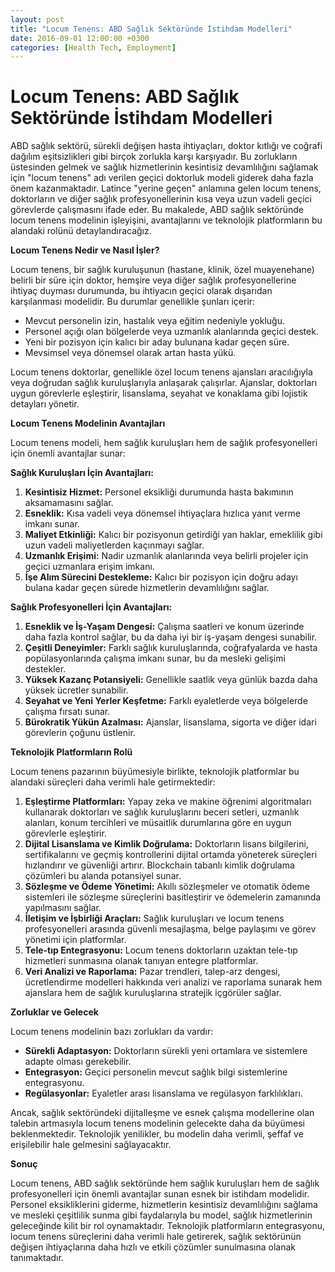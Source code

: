 ```yaml
---
layout: post
title: "Locum Tenens: ABD Sağlık Sektöründe İstihdam Modelleri"
date: 2016-09-01 12:00:00 +0300
categories: [Health Tech, Employment]
---
```


# Locum Tenens: ABD Sağlık Sektöründe İstihdam Modelleri

ABD sağlık sektörü, sürekli değişen hasta ihtiyaçları, doktor kıtlığı ve coğrafi dağılım eşitsizlikleri gibi birçok zorlukla karşı karşıyadır. Bu zorlukların üstesinden gelmek ve sağlık hizmetlerinin kesintisiz devamlılığını sağlamak için "locum tenens" adı verilen geçici doktorluk modeli giderek daha fazla önem kazanmaktadır. Latince "yerine geçen" anlamına gelen locum tenens, doktorların ve diğer sağlık profesyonellerinin kısa veya uzun vadeli geçici görevlerde çalışmasını ifade eder. Bu makalede, ABD sağlık sektöründe locum tenens modelinin işleyişini, avantajlarını ve teknolojik platformların bu alandaki rolünü detaylandıracağız.

**Locum Tenens Nedir ve Nasıl İşler?**

Locum tenens, bir sağlık kuruluşunun (hastane, klinik, özel muayenehane) belirli bir süre için doktor, hemşire veya diğer sağlık profesyonellerine ihtiyaç duyması durumunda, bu ihtiyacın geçici olarak dışarıdan karşılanması modelidir. Bu durumlar genellikle şunları içerir:

*   Mevcut personelin izin, hastalık veya eğitim nedeniyle yokluğu.
*   Personel açığı olan bölgelerde veya uzmanlık alanlarında geçici destek.
*   Yeni bir pozisyon için kalıcı bir aday bulunana kadar geçen süre.
*   Mevsimsel veya dönemsel olarak artan hasta yükü.

Locum tenens doktorlar, genellikle özel locum tenens ajansları aracılığıyla veya doğrudan sağlık kuruluşlarıyla anlaşarak çalışırlar. Ajanslar, doktorları uygun görevlerle eşleştirir, lisanslama, seyahat ve konaklama gibi lojistik detayları yönetir.

**Locum Tenens Modelinin Avantajları**

Locum tenens modeli, hem sağlık kuruluşları hem de sağlık profesyonelleri için önemli avantajlar sunar:

**Sağlık Kuruluşları İçin Avantajları:**

1.  **Kesintisiz Hizmet:** Personel eksikliği durumunda hasta bakımının aksamamasını sağlar.
2.  **Esneklik:** Kısa vadeli veya dönemsel ihtiyaçlara hızlıca yanıt verme imkanı sunar.
3.  **Maliyet Etkinliği:** Kalıcı bir pozisyonun getirdiği yan haklar, emeklilik gibi uzun vadeli maliyetlerden kaçınmayı sağlar.
4.  **Uzmanlık Erişimi:** Nadir uzmanlık alanlarında veya belirli projeler için geçici uzmanlara erişim imkanı.
5.  **İşe Alım Sürecini Destekleme:** Kalıcı bir pozisyon için doğru adayı bulana kadar geçen sürede hizmetlerin devamlılığını sağlar.

**Sağlık Profesyonelleri İçin Avantajları:**

1.  **Esneklik ve İş-Yaşam Dengesi:** Çalışma saatleri ve konum üzerinde daha fazla kontrol sağlar, bu da daha iyi bir iş-yaşam dengesi sunabilir.
2.  **Çeşitli Deneyimler:** Farklı sağlık kuruluşlarında, coğrafyalarda ve hasta popülasyonlarında çalışma imkanı sunar, bu da mesleki gelişimi destekler.
3.  **Yüksek Kazanç Potansiyeli:** Genellikle saatlik veya günlük bazda daha yüksek ücretler sunabilir.
4.  **Seyahat ve Yeni Yerler Keşfetme:** Farklı eyaletlerde veya bölgelerde çalışma fırsatı sunar.
5.  **Bürokratik Yükün Azalması:** Ajanslar, lisanslama, sigorta ve diğer idari görevlerin çoğunu üstlenir.

**Teknolojik Platformların Rolü**

Locum tenens pazarının büyümesiyle birlikte, teknolojik platformlar bu alandaki süreçleri daha verimli hale getirmektedir:

1.  **Eşleştirme Platformları:** Yapay zeka ve makine öğrenimi algoritmaları kullanarak doktorları ve sağlık kuruluşlarını beceri setleri, uzmanlık alanları, konum tercihleri ve müsaitlik durumlarına göre en uygun görevlerle eşleştirir.
2.  **Dijital Lisanslama ve Kimlik Doğrulama:** Doktorların lisans bilgilerini, sertifikalarını ve geçmiş kontrollerini dijital ortamda yöneterek süreçleri hızlandırır ve güvenliği artırır. Blockchain tabanlı kimlik doğrulama çözümleri bu alanda potansiyel sunar.
3.  **Sözleşme ve Ödeme Yönetimi:** Akıllı sözleşmeler ve otomatik ödeme sistemleri ile sözleşme süreçlerini basitleştirir ve ödemelerin zamanında yapılmasını sağlar.
4.  **İletişim ve İşbirliği Araçları:** Sağlık kuruluşları ve locum tenens profesyonelleri arasında güvenli mesajlaşma, belge paylaşımı ve görev yönetimi için platformlar.
5.  **Tele-tıp Entegrasyonu:** Locum tenens doktorların uzaktan tele-tıp hizmetleri sunmasına olanak tanıyan entegre platformlar.
6.  **Veri Analizi ve Raporlama:** Pazar trendleri, talep-arz dengesi, ücretlendirme modelleri hakkında veri analizi ve raporlama sunarak hem ajanslara hem de sağlık kuruluşlarına stratejik içgörüler sağlar.

**Zorluklar ve Gelecek**

Locum tenens modelinin bazı zorlukları da vardır:

*   **Sürekli Adaptasyon:** Doktorların sürekli yeni ortamlara ve sistemlere adapte olması gerekebilir.
*   **Entegrasyon:** Geçici personelin mevcut sağlık bilgi sistemlerine entegrasyonu.
*   **Regülasyonlar:** Eyaletler arası lisanslama ve regülasyon farklılıkları.

Ancak, sağlık sektöründeki dijitalleşme ve esnek çalışma modellerine olan talebin artmasıyla locum tenens modelinin gelecekte daha da büyümesi beklenmektedir. Teknolojik yenilikler, bu modelin daha verimli, şeffaf ve erişilebilir hale gelmesini sağlayacaktır.

**Sonuç**

Locum tenens, ABD sağlık sektöründe hem sağlık kuruluşları hem de sağlık profesyonelleri için önemli avantajlar sunan esnek bir istihdam modelidir. Personel eksikliklerini giderme, hizmetlerin kesintisiz devamlılığını sağlama ve mesleki çeşitlilik sunma gibi faydalarıyla bu model, sağlık hizmetlerinin geleceğinde kilit bir rol oynamaktadır. Teknolojik platformların entegrasyonu, locum tenens süreçlerini daha verimli hale getirerek, sağlık sektörünün değişen ihtiyaçlarına daha hızlı ve etkili çözümler sunulmasına olanak tanımaktadır.